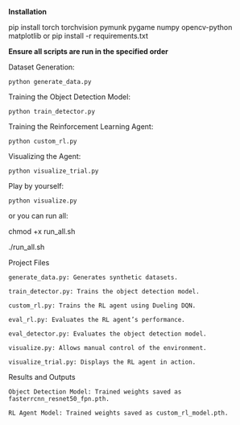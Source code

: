 **Installation**

pip install torch torchvision pymunk pygame numpy opencv-python matplotlib
or
pip install -r requirements.txt



**Ensure all scripts are run in the specified order**

Dataset Generation:

    python generate_data.py
    
Training the Object Detection Model:

    python train_detector.py
    
Training the Reinforcement Learning Agent:

    python custom_rl.py
    
Visualizing the Agent:

    python visualize_trial.py
    
Play by yourself:

    python visualize.py

or you can run all:

chmod +x run_all.sh

./run_all.sh






Project Files

    generate_data.py: Generates synthetic datasets.
    
    train_detector.py: Trains the object detection model.
    
    custom_rl.py: Trains the RL agent using Dueling DQN.
    
    eval_rl.py: Evaluates the RL agent’s performance.
    
    eval_detector.py: Evaluates the object detection model.
    
    visualize.py: Allows manual control of the environment.
    
    visualize_trial.py: Displays the RL agent in action.

Results and Outputs

    Object Detection Model: Trained weights saved as fasterrcnn_resnet50_fpn.pth.
    
    RL Agent Model: Trained weights saved as custom_rl_model.pth.


